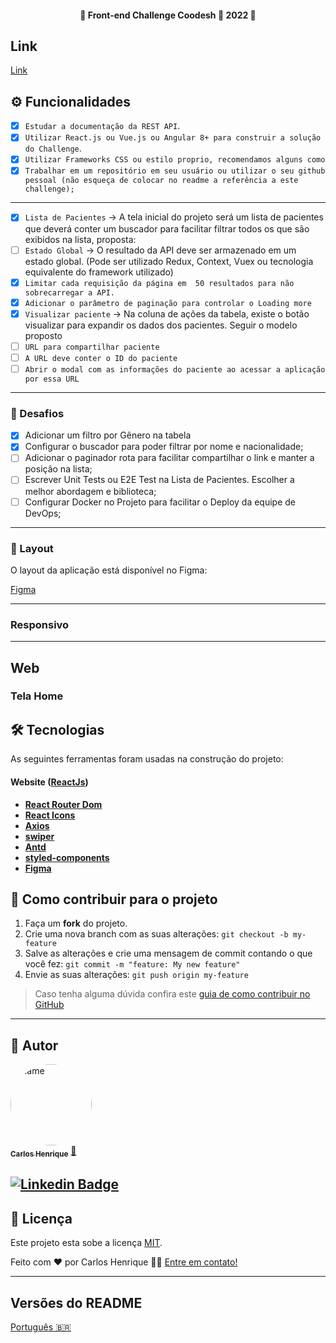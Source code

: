 <h4 align="center"> 
	🚧  Front-end Challenge Coodesh 🏅 2022 🚧
</h4>

## Link
[Link](https://front-end-challenge-coodesh.vercel.app/)


## ⚙️ Funcionalidades

  - [x] `Estudar a documentação da REST API`.
  - [x] `Utilizar React.js ou Vue.js ou Angular 8+ para construir a solução do Challenge`.
  - [x] `Utilizar Frameworks CSS ou estilo proprio, recomendamos alguns como`
 - [x] `Trabalhar em um repositório em seu usuário ou utilizar o seu github pessoal (não esqueça de colocar no readme a referência a este challenge);`
 ---
- [x] `Lista de Pacientes` → A tela inicial do projeto será um lista de pacientes que deverá conter um buscador para facilitar filtrar todos os que são exibidos na lista, proposta:
- [ ] `Estado Global` → O resultado da API deve ser armazenado em um estado global. (Pode ser utilizado Redux, Context, Vuex ou tecnologia equivalente do framework utilizado)
- [x] `Limitar cada requisição da página em  50 resultados para não sobrecarregar a API.`
- [x] `Adicionar o parâmetro de paginação para controlar o Loading more`
- [x] `Visualizar paciente` → Na coluna de ações da tabela, existe o botão visualizar para expandir os dados dos pacientes. Seguir o modelo proposto
- [ ] `URL para compartilhar paciente`
- [ ] `A URL deve conter o ID do paciente`
- [ ] `Abrir o modal com as informações do paciente ao acessar a aplicação por essa URL`
---
### 🏅  Desafios
- [x] Adicionar um filtro por Gênero na tabela
- [x] Configurar o buscador para poder filtrar por nome e nacionalidade;
- [ ] Adicionar o paginador rota para facilitar compartilhar o link e manter a posição na lista;
- [ ] Escrever Unit Tests ou E2E Test na Lista de Pacientes. Escolher a melhor abordagem e biblioteca;
- [ ] Configurar Docker no Projeto para facilitar o Deploy da equipe de DevOps;
---
### 🎨 Layout
O layout da aplicação está disponível no Figma:

[Figma](https://www.figma.com/file/9NzDDNrc8TzHRRJ5up8bmw/space-tourism-website?node-id=0%3A1)

---
### Responsivo

<p align="center" >
 
</p>
<p align="center" >
  
 

</p>

---

## Web

### Tela Home

## 🛠 Tecnologias

As seguintes ferramentas foram usadas na construção do projeto:

#### **Website**  ([ReactJs](https://reactjs.org/))

-   **[React Router Dom](https://github.com/ReactTraining/react-router/tree/master/packages/react-router-dom)**
-   **[React Icons](https://react-icons.github.io/react-icons/)**
-   **[Axios](https://github.com/axios/axios)**
-   **[swiper](https://swiperjs.com)**
-   **[Antd](https://ant.design/)**
-   **[styled-components](https://styled-components.com/)**
-    **[Figma](https://www.figma.com/community)**

## 💪 Como contribuir para o projeto

1. Faça um **fork** do projeto.
2. Crie uma nova branch com as suas alterações: `git checkout -b my-feature`
3. Salve as alterações e crie uma mensagem de commit contando o que você fez: `git commit -m "feature: My new feature"`
4. Envie as suas alterações: `git push origin my-feature`
> Caso tenha alguma dúvida confira este [guia de como contribuir no GitHub](./CONTRIBUTING.md)

---

## 🦸 Autor

<a href="https://github.com/HEINRICK7">
 <img style="border-radius: 50%;" src="https://user-images.githubusercontent.com/14335370/153650468-2cdaf2d2-6ae6-47d3-b127-1ed03c1f6ca9.png" width="130px;" height="130px" alt="name"/>
 <br />
 <sub><b>Carlos Henrique</b></sub></a> <a href="https://github.com/HEINRICK7" title="gitHub">🚀</a>
 <br />

[![Linkedin Badge](https://img.shields.io/badge/-Henrique-blue?style=flat-square&logo=Linkedin&logoColor=white&link=https://www.linkedin.com/in/heinrickcostta/)](https://www.linkedin.com/in/heinrickcostta/) 
---
## 📝 Licença

Este projeto esta sobe a licença [MIT](./LICENSE).

Feito com ❤️ por Carlos Henrique 👋🏽 [Entre em contato!](https://www.linkedin.com/in/heinrickcostta/)

---

##  Versões do README

[Português 🇧🇷](./README.md)